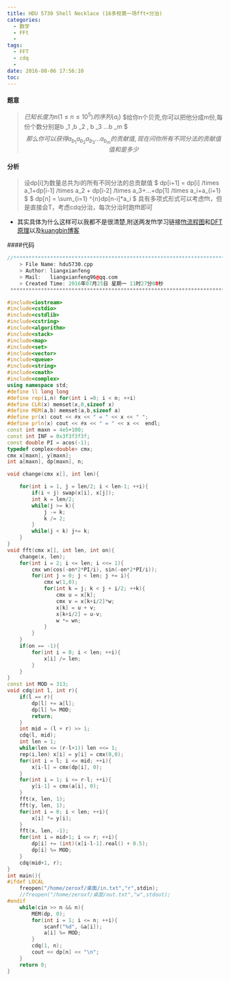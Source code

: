 ```yaml
---
title: HDU 5730 Shell Necklace (16多校第一场fft+分治)
categories:
  - 数学
  - FFt
  - 
tags:
  - FFT
  - cdq
  - 
date: 2016-08-06 17:56:10
toc: 
---
```


#### 题意
> $已知长度为n(1\leq n \leq 10^5)的序列\{a _i\}$
> $给你n个贝壳,你可以把他分成m份,每份个数分别是b _1 ,b _2 , b _3 ...b _m $
> $$ 那么你可以获得a_{b_1}  a _{b _2}  a _{b _3}...  a _{b _m} 的贡献值 ,现在问你所有不同分法的贡献值值和是多少 $$
<!-- more -->

#### 分析
>	设dp[i]为数量总共为i的所有不同分法的总贡献值
>	$ dp[i+1] = dp[i] /times a_1+dp[i-1] /times a_2 + dp[i-2] /times a_3+...+dp[1] /times a_i+a_{i+1} $
>	$ dp[n] = \sum_{i=1} ^{n}dp[n-i]*a_i $
>	具有多项式形式可以考虑fft，但是直接会T，考虑cdq分治，每次分治时跑fft即可

-	其实具体为什么这样可以我都不是很清楚,附送两发fft学习链接[fft流程图](http://wenku.baidu.com/view/8bfb0bd476a20029bd642d85.html )和[DFT原理](http://wlsyzx.yzu.edu.cn/kcwz/szxhcl/kechenneirong/jiaoan/jiaoan3.htm )以及[kuangbin博客](http://www.cnblogs.com/kuangbin/p/3210565.html)

####代码
```cpp
//*************************************************************************
    > File Name: hdu5730.cpp
    > Author: liangxianfeng
    > Mail:   liangxianfeng96@qq.com
    > Created Time: 2016年07月25日 星期一 11时27分08秒
 ************************************************************************/

#include<iostream>
#include<cstdio>
#include<cstdlib>
#include<cstring>
#include<algorithm>
#include<stack>
#include<map>
#include<set>
#include<vector>
#include<queue>
#include<string>
#include<cmath>
#include<complex>
using namespace std;
#define ll long long
#define rep(i,n) for(int i =0; i < n; ++i)
#define CLR(x) memset(x,0,sizeof x)
#define MEM(a,b) memset(a,b,sizeof a)
#define pr(x) cout << #x << " = " << x << " ";
#define prln(x) cout << #x << " = " << x <<  endl; 
const int maxn = 4e5+100;
const int INF = 0x3f3f3f3f;
const double PI = acos(-1);
typedef complex<double> cmx;
cmx x[maxn], y[maxn];
int a[maxn], dp[maxn], n;

void change(cmx x[], int len){

    for(int i = 1, j = len/2; i < len-1; ++i){
        if(i < j) swap(x[i], x[j]);
        int k = len/2;
        while(j >= k){
            j -= k;
            k /= 2;
        }
        while(j < k) j+= k;
    }
}
void fft(cmx x[], int len, int on){
    change(x, len);
    for(int i = 2; i <= len; i <<= 1){
        cmx wn(cos(-on*2*PI/i), sin(-on*2*PI/i));
        for(int j = 0; j < len; j += i){
            cmx w(1,0);
            for(int k = j; k < j + i/2; ++k){
                cmx u = x[k];
                cmx v = x[k+i/2]*w;
                x[k] = u + v;
                x[k+i/2] = u-v;
                w *= wn;
            }
        }
    }
    if(on == -1){
        for(int i = 0; i < len; ++i){
            x[i] /= len;
        }
    }
}
const int MOD = 313;
void cdq(int l, int r){
    if(l == r){
        dp[l] += a[l];
        dp[l] %= MOD;
        return;
    }
    int mid = (l + r) >> 1;
    cdq(l, mid);
    int len = 1;
    while(len <= (r-l+1)) len <<= 1;
    rep(i,len) x[i] = y[i] = cmx(0,0);
    for(int i = l; i <= mid; ++i){
        x[i-l] = cmx(dp[i], 0);
    }
    for(int i = 1; i <= r-l; ++i){
        y[i-1] = cmx(a[i], 0);
    }
    fft(x, len, 1);
    fft(y, len, 1);
    for(int i = 0; i < len; ++i){
        x[i] *= y[i];
    }
    fft(x, len, -1);
    for(int i = mid+1; i <= r; ++i){
        dp[i] += (int)(x[i-l-1].real() + 0.5);
        dp[i] %= MOD;
    }
    cdq(mid+1, r);
}
int main(){
#ifdef LOCAL
	freopen("/home/zeroxf/桌面/in.txt","r",stdin);
	//freopen("/home/zeroxf/桌面/out.txt","w",stdout);
#endif
    while(cin >> n && n){
        MEM(dp, 0);
        for(int i = 1; i <= n; ++i){
            scanf("%d", &a[i]);
            a[i] %= MOD;
        }
        cdq(1, n);
        cout << dp[n] << "\n";
    }
	return 0;
}
```
